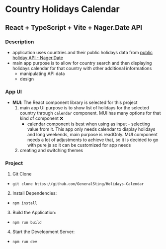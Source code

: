 # Country Holidays Calendar

## React + TypeScript + Vite + Nager.Date API

### Description

- application uses countries and their public holidays data from [public holiday API - Nager.Date](https://date.nager.at/Api)
- main app purpose is to allow for country search and then displaying holidays calendar for that country with other additional informations
  - manipulating API data
  - design

### App UI
- <b>MUI</b>: The React component library is selected for this project
  1. main app UI purpose is to show list of holidays for the selected country through `calendar` component. MUI has many options for that kind of component :x:
     - calendar component is best when using as input - selecting value from it. This app only needs calendar to display holidays and long weekends, main purpose is readOnly. MUI component needs a lot of adjustments to achieve that, so it is decided       to go with pure js so it can be customized for app needs 
  2. creating and switching themes

### Project

1. Git Clone

- `git clone https://github.com/GeneralSting/Holidays-Calendar`

2. Install Dependencies:

- `npm install`

3. Build the Application:

- `npm run build`

4. Start the Development Server:

- `npm run dev`
